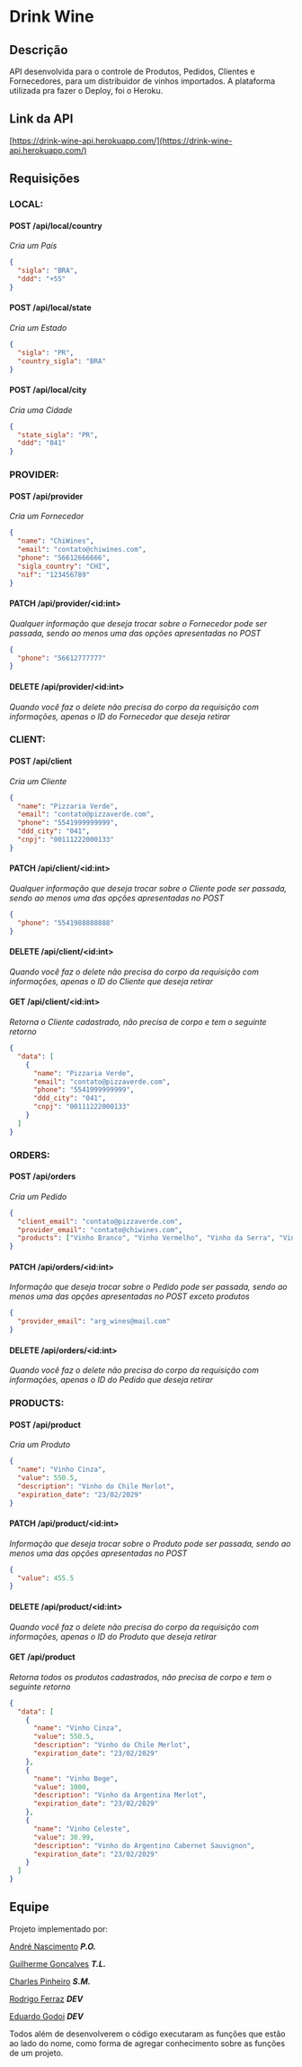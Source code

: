 # Drink Wine

## Descrição

API desenvolvida para o controle de Produtos, Pedidos, Clientes e Fornecedores, para um distribuidor de vinhos importados. A plataforma utilizada pra fazer o Deploy, foi o Heroku.

## Link da API

[https://drink-wine-api.herokuapp.com/](https://drink-wine-api.herokuapp.com/)

## Requisições

### LOCAL:

#### POST /api/local/country

_Cria um País_

```json
{
  "sigla": "BRA",
  "ddd": "+55"
}
```

#### POST /api/local/state

_Cria um Estado_

```json
{
  "sigla": "PR",
  "country_sigla": "BRA"
}
```

#### POST /api/local/city

_Cria uma Cidade_

```json
{
  "state_sigla": "PR",
  "ddd": "041"
}
```

### PROVIDER:

#### POST /api/provider

_Cria um Fornecedor_

```json
{
  "name": "ChiWines",
  "email": "contato@chiwines.com",
  "phone": "56612666666",
  "sigla_country": "CHI",
  "nif": "123456789"
}
```

#### PATCH /api/provider/\<id:int>

_Qualquer informação que deseja trocar sobre o Fornecedor pode ser passada, sendo ao menos uma das opções apresentadas no POST_

```json
{
  "phone": "56612777777"
}
```

#### DELETE /api/provider/\<id:int>

_Quando você faz o delete não precisa do corpo da requisição com informações, apenas o ID do Fornecedor que deseja retirar_

### CLIENT:

#### POST /api/client

_Cria um Cliente_

```json
{
  "name": "Pizzaria Verde",
  "email": "contato@pizzaverde.com",
  "phone": "5541999999999",
  "ddd_city": "041",
  "cnpj": "00111222000133"
}
```

#### PATCH /api/client/\<id:int>

_Qualquer informação que deseja trocar sobre o Cliente pode ser passada, sendo ao menos uma das opções apresentadas no POST_

```json
{
  "phone": "5541988888888"
}
```

#### DELETE /api/client/\<id:int>

_Quando você faz o delete não precisa do corpo da requisição com informações, apenas o ID do Cliente que deseja retirar_

#### GET /api/client/\<id:int>

_Retorna o Cliente cadastrado, não precisa de corpo e tem o seguinte retorno_

```json
{
  "data": [
    {
      "name": "Pizzaria Verde",
      "email": "contato@pizzaverde.com",
      "phone": "5541999999999",
      "ddd_city": "041",
      "cnpj": "00111222000133"
    }
  ]
}
```

### ORDERS:

#### POST /api/orders

_Cria um Pedido_

```json
{
  "client_email": "contato@pizzaverde.com",
  "provider_email": "contato@chiwines.com",
  "products": ["Vinho Branco", "Vinho Vermelho", "Vinho da Serra", "Vinho Azul"]
}
```

#### PATCH /api/orders/\<id:int>

_Informação que deseja trocar sobre o Pedido pode ser passada, sendo ao menos uma das opções apresentadas no POST exceto produtos_

```json
{
  "provider_email": "arg_wines@mail.com"
}
```

#### DELETE /api/orders/\<id:int>

_Quando você faz o delete não precisa do corpo da requisição com informações, apenas o ID do Pedido que deseja retirar_

### PRODUCTS:

#### POST /api/product

_Cria um Produto_

```json
{
  "name": "Vinho Cinza",
  "value": 550.5,
  "description": "Vinho do Chile Merlot",
  "expiration_date": "23/02/2029"
}
```

#### PATCH /api/product/\<id:int>

_Informação que deseja trocar sobre o Produto pode ser passada, sendo ao menos uma das opções apresentadas no POST_

```json
{
  "value": 455.5
}
```

#### DELETE /api/product/\<id:int>

_Quando você faz o delete não precisa do corpo da requisição com informações, apenas o ID do Produto que deseja retirar_

#### GET /api/product

_Retorna todos os produtos cadastrados, não precisa de corpo e tem o seguinte retorno_

```json
{
  "data": [
    {
      "name": "Vinho Cinza",
      "value": 550.5,
      "description": "Vinho do Chile Merlot",
      "expiration_date": "23/02/2029"
    },
    {
      "name": "Vinho Bege",
      "value": 1000,
      "description": "Vinho da Argentina Merlot",
      "expiration_date": "23/02/2029"
    },
    {
      "name": "Vinho Celeste",
      "value": 30.99,
      "description": "Vinho do Argentino Cabernet Sauvignon",
      "expiration_date": "23/02/2029"
    }
  ]
}
```

## Equipe

Projeto implementado por:

[André Nascimento](https://www.linkedin.com/in/andre-nascimento-b543831a9/) **_P.O._**

[Guilherme Gonçalves](https://www.linkedin.com/in/guilhermecosgoncalves/) **_T.L._**

[Charles Pinheiro](https://www.linkedin.com/in/charles-pinheiro-052356205/) **_S.M._**

[Rodrigo Ferraz](https://www.linkedin.com/in/how-dev-rodrigo/) **_DEV_**

[Eduardo Godoi](https://www.linkedin.com/in/eduardo-godoi-12263b122/) **_DEV_**

Todos além de desenvolverem o código executaram as funções que estão ao lado do nome, como forma de agregar conhecimento sobre as funções de um projeto.
